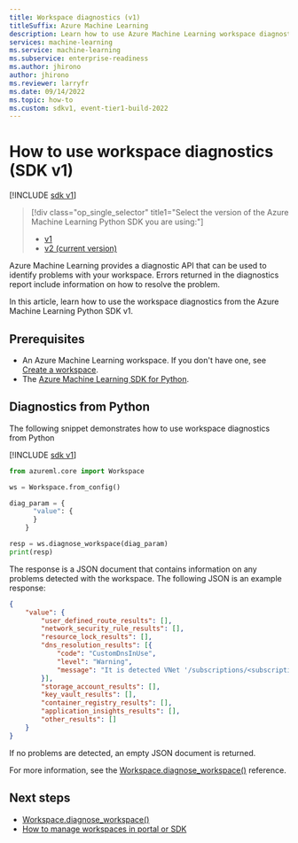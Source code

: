 ```yaml
---
title: Workspace diagnostics (v1)
titleSuffix: Azure Machine Learning
description: Learn how to use Azure Machine Learning workspace diagnostics with the Python SDK v1.
services: machine-learning
ms.service: machine-learning
ms.subservice: enterprise-readiness
ms.author: jhirono
author: jhirono
ms.reviewer: larryfr
ms.date: 09/14/2022
ms.topic: how-to
ms.custom: sdkv1, event-tier1-build-2022
---
```


# How to use workspace diagnostics (SDK v1)

[!INCLUDE [sdk v1](../../../includes/machine-learning-sdk-v1.md)]
> [!div class="op_single_selector" title1="Select the version of the Azure Machine Learning Python SDK you are using:"]
> * [v1](how-to-workspace-diagnostic-api.md)
> * [v2 (current version)](../how-to-workspace-diagnostic-api.md)

Azure Machine Learning provides a diagnostic API that can be used to identify problems with your workspace. Errors returned in the diagnostics report include information on how to resolve the problem.

In this article, learn how to use the workspace diagnostics from the Azure Machine Learning Python SDK v1.

## Prerequisites

* An Azure Machine Learning workspace. If you don't have one, see [Create a workspace](../quickstart-create-resources.md).
* The [Azure Machine Learning SDK for Python](/python/api/overview/azure/ml).

## Diagnostics from Python

The following snippet demonstrates how to use workspace diagnostics from Python

[!INCLUDE [sdk v1](../../../includes/machine-learning-sdk-v1.md)]

```python
from azureml.core import Workspace

ws = Workspace.from_config()

diag_param = {
      "value": {
      }
    }

resp = ws.diagnose_workspace(diag_param)
print(resp)
```

The response is a JSON document that contains information on any problems detected with the workspace. The following JSON is an example response:

```json
{
    "value": {
        "user_defined_route_results": [], 
        "network_security_rule_results": [], 
        "resource_lock_results": [], 
        "dns_resolution_results": [{
            "code": "CustomDnsInUse", 
            "level": "Warning", 
            "message": "It is detected VNet '/subscriptions/<subscription-id>/resourceGroups/<resource-group-name>/providers/Microsoft.Network/virtualNetworks/<virtual-network-name>' of private endpoint '/subscriptions/<subscription-id>/resourceGroups/larrygroup0916/providers/Microsoft.Network/privateEndpoints/<workspace-private-endpoint>' is not using Azure default DNS. You need to configure your DNS server and check https://learn.microsoft.com/azure/machine-learning/how-to-custom-dns to make sure the custom DNS is set up correctly."
        }], 
        "storage_account_results": [], 
        "key_vault_results": [], 
        "container_registry_results": [], 
        "application_insights_results": [], 
        "other_results": []
    }
}
```

If no problems are detected, an empty JSON document is returned.

For more information, see the [Workspace.diagnose_workspace()](/python/api/azureml-core/azureml.core.workspace(class)#diagnose-workspace-diagnose-parameters-) reference.

## Next steps

* [Workspace.diagnose_workspace()](/python/api/azureml-core/azureml.core.workspace(class)#diagnose-workspace-diagnose-parameters-)
* [How to manage workspaces in portal or SDK](../how-to-manage-workspace.md)
